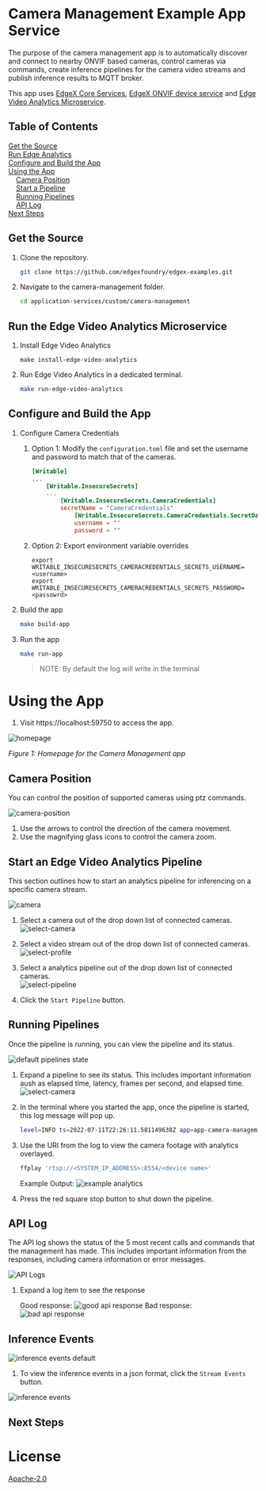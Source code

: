 # Camera Management Example App Service
The purpose of the camera management app is to automatically discover and connect to nearby ONVIF based cameras, 
control cameras via commands, create inference pipelines for the camera video streams and publish inference 
results to MQTT broker.

This app uses [EdgeX Core Services][edgex-core-services], [EdgeX ONVIF device service][device-onvif-camera] and [Edge Video Analytics Microservice][evam].

## Table of Contents

[Get the Source](#get-the-source)  
[Run Edge Analytics](#run-the-edge-video-analystics-microservice)  
[Configure and Build the App](#configure-and-build-the-app)  
[Using the App](#using-the-app)  
&nbsp;&nbsp;&nbsp;&nbsp;[Camera Position](#camera-position)  
&nbsp;&nbsp;&nbsp;&nbsp;[Start a Pipeline](#start-an-edge-video-analytics-pipeline)  
&nbsp;&nbsp;&nbsp;&nbsp;[Running Pipelines](#running-pipelines)  
&nbsp;&nbsp;&nbsp;&nbsp;[API Log](#api-log)  
[Next Steps](#next-steps)  


## Get the Source

1. Clone the repository.

    ```bash
    git clone https://github.com/edgexfoundry/edgex-examples.git
    ```

1. Navigate to the camera-management folder.

    ```bash
    cd application-services/custom/camera-management
    ```

## Run the Edge Video Analytics Microservice

1. Install Edge Video Analytics
    ```shell
    make install-edge-video-analytics
    ```

1. Run Edge Video Analytics in a dedicated terminal.
    ```bash
    make run-edge-video-analytics
    ```

## Configure and Build the App
1. Configure Camera Credentials

    1. Option 1: Modify the `configuration.toml` file and set the username and password to match that of the cameras.
        ```toml
        [Writable]
        ...
            [Writable.InsecureSecrets]
            ...
                [Writable.InsecureSecrets.CameraCredentials]
                secretName = "CameraCredentials"
                    [Writable.InsecureSecrets.CameraCredentials.SecretData]
                    username = ""
                    password = ""   
        ```
   
    1. Option 2: Export environment variable overrides
        ```shell
        export WRITABLE_INSECURESECRETS_CAMERACREDENTIALS_SECRETS_USERNAME=<username>
        export WRITABLE_INSECURESECRETS_CAMERACREDENTIALS_SECRETS_PASSWORD=<passowrd>
        ```

1. Build the app
    ```bash
    make build-app
    ```

1. Run the app
    ```bash
    make run-app
    ```
    >NOTE: By default the log will write in the terminal

# Using the App

1. Visit https://localhost:59750 to access the app.

![homepage](./images/homepage-demo-app-1.png)
    <p align="left">
        <i>Figure 1: Homepage for the Camera Management app</i>
    </p>

## Camera Position

You can control the position of supported cameras using ptz commands.  

![camera-position](./images/camera-position.png)

1. Use the arrows to control the direction of the camera movement. 
1. Use the magnifying glass icons to control the camera zoom.

## Start an Edge Video Analytics Pipeline

This section outlines how to start an analytics pipeline for inferencing on a specific camera stream.

![camera](./images/camera.png)

1. Select a camera out of the drop down list of connected cameras.  
    ![select-camera](./images/select-camera.png)

1. Select a video stream out of the drop down list of connected cameras.  
    ![select-profile](./images/select-profile.png)

1. Select a analytics pipeline out of the drop down list of connected cameras.  
    ![select-pipeline](./images/select-pipeline.png)

1. Click the `Start Pipeline` button.


## Running Pipelines

Once the pipeline is running, you can view the pipeline and its status.

![default pipelines state](./images/multiple-pipelines-default.png)  

1. Expand a pipeline to see its status. This includes important information aush as elapsed time, latency, frames per second, and elapsed time.
    ![select-camera](./images/running-pipelines.png)  

1. In the terminal where you started the app, once the pipeline is started, this log message will pop up. 
    ```bash
    level=INFO ts=2022-07-11T22:26:11.581149638Z app=app-camera-management source=evam.go:115 msg="View inference results at 'rtsp://<SYSTEM_IP_ADDRESS>:8554/<device name>'"
    ```

1. Use the URI from the log to view the camera footage with analytics overlayed.
    ```bash
    ffplay 'rtsp://<SYSTEM_IP_ADDRESS>:8554/<device name>'
    ```

    Example Output:
    ![example analytics](./images/example-analytics.png)

1. Press the red square stop button to shut down the pipeline.


## API Log

The API log shows the status of the 5 most recent calls and commands that the management has made. This includes important information from the responses, including camera information or error messages.

![API Logs](./images/api-log.png)  

1. Expand a log item to see the response  

    Good response: 
        ![good api response](./images/good-response.png) 
    Bad response: 
        ![bad api response](./images/bad-response.png)   

## Inference Events

![inference events default](./images/inference-events-default.png)   

1. To view the inference events in a json format, click the `Stream Events` button.

![inference events](./images/inference-events.png)  

## Next Steps

# License

[Apache-2.0](https://github.com/edgexfoundry-holding/device-onvif-camera/blob/main/LICENSE)


[edgex-core-services]: https://github.com/edgexfoundry/edgex-go
[device-onvif-camera]: https://github.com/edgexfoundry-holding/device-onvif-camera
[evam]: https://www.intel.com/content/www/us/en/developer/articles/technical/video-analytics-service.html


